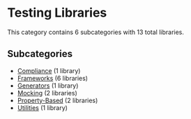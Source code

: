 # Testing Libraries

This category contains 6 subcategories with 13 total libraries.

## Subcategories

- [Compliance](Compliance.md) (1 library)
- [Frameworks](Frameworks.md) (6 libraries)
- [Generators](Generators.md) (1 library)
- [Mocking](Mocking.md) (2 libraries)
- [Property-Based](Property-Based.md) (2 libraries)
- [Utilities](Utilities.md) (1 library)
